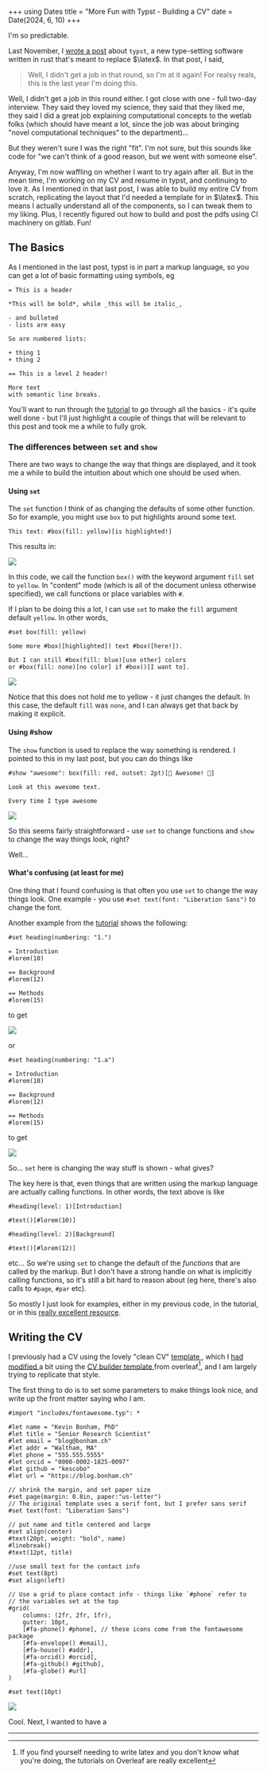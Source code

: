 +++
using Dates
title = "More Fun with Typst - Building a CV"
date = Date(2024, 6, 10)
+++

I'm so predictable. 

Last November, I [wrote a post](/posts/typst-job-apps) about `typst`,
a new type-setting software written in rust that's meant to replace $\latex$.
In that post, I said,

> Well, I didn't get a job in that round,
  so I'm at it again!
  For realsy reals, this is the last year I'm doing this.

Well, I didn't get a job in this round either.
I got close with one - full two-day interview.
They said they loved my science,
they said that they liked me,
they said I did a great job explaining computational concepts
to the wetlab folks (which should have meant a lot,
since the job was about bringing "novel computational techniques"
to the department)...

But they weren't sure I was the right "fit".
I'm not sure, but this sounds like code for
"we can't think of a good reason, but we went with someone else".

Anyway, I'm now waffling on whether I want to try again after all.
But in the mean time, I'm working on my CV and resume in typst,
and continuing to love it.
As I mentioned in that last post,
I was able to build my entire CV from scratch,
replicating the layout that I'd needed a template for in $\latex$.
This means I actually understand all of the components,
so I can tweak them to my liking.
Plus, I recently figured out how to build and post
the pdfs using CI machinery on gitlab. Fun!

## The Basics

As I mentioned in the last post, typst is in part a markup language,
so you can get a lot of basic formatting using symbols,
eg

```typst
= This is a header

*This will be bold*, while _this will be italic_,

- and bulleted
- lists are easy

So are numbered lists:

+ thing 1
+ thing 2

== This is a level 2 header!

More text
with semantic line breaks.
```

You'll want to run through the [tutorial][typst-tutorial]
to go through all the basics - it's quite well done -
but I'll just highlight a couple of things
that will be relevant to this post and took me a while to fully grok.

### The differences between `set` and `show`

There are two ways to change the way that things are displayed,
and it took me a while to build the intuition about which one should be used when.

#### Using `set`

The `set` function I think of as changing the defaults of some other function.
So for example, you might use `box` to put highlights around some text.

```typst
This text: #box(fill: yellow)[is highlighted!]
```

This results in:

![](/assets/img/typst-highlight.avif)

In this code, we call the function `box()`
with the keyword argument `fill` set to `yellow`.
In "content" mode
(which is all of the document unless otherwise specified),
we call functions or place variables with `#`.

If I plan to be doing this a lot,
I can use `set` to make the `fill` argument default `yellow`.
In other words,

```typst
#set box(fill: yellow)

Some more #box([highlighted]) text #box([here!]).

But I can still #box(fill: blue)[use other] colors
or #box(fill: none)[no color] if #box()[I want to].
```

![](/assets/img/typst-highlight2.avif)

Notice that this does not hold me to yellow - it just changes the default.
In this case, the default `fill` was `none`,
and I can always get that back by making it explicit.

#### Using #show

The `show` function is used to replace the way something is rendered.
I pointed to this in my last post,
but you can do things like

```typst
#show "awesome": box(fill: red, outset: 2pt)[💃 Awesome! 💃]

Look at this awesome text.

Every time I type awesome
```

![](/assets/img/typst-show.avif)

So this seems fairly straightforward - use `set` to change functions
and `show` to change the way things look, right?

Well...

#### What's confusing (at least for me)

One thing that I found confusing is that often you use `set`
to change the way things look.
One example - you use `#set text(font: "Liberation Sans")` to change the font.

Another example from the [tutorial][typst-tutorial] shows the following:

```typst
#set heading(numbering: "1.")

= Introduction
#lorem(10)

== Background
#lorem(12)

== Methods
#lorem(15)
```

to get

![](/assets/img/typst_set1.png)

or

```typst
#set heading(numbering: "1.a")

= Introduction
#lorem(10)

== Background
#lorem(12)

== Methods
#lorem(15)
```

to get

![](/assets/img/typst_set2.png)

So... `set` here is changing the way stuff is shown - what gives?

The key here is that, even things that are written using the markup language
are actually calling functions.
In other words, the text above is like

```typst
#heading(level: 1)[Introduction]

#text()[#lorem(10)]

#heading(level: 2)[Background]

#text()[#lorem(12)]
```

etc... So we're using `set` to change the default of the *functions* that are called by the markup.
But I don't have a strong handle on what is implicitly calling functions,
so it's still a bit hard to reason about (eg here, there's also calls to `#page`, `#par` etc).

So mostly I just look for examples, either in my previous code,
in the tutorial, or in this [really excellent resource][typst-book].

## Writing the CV
I previously had a CV using the lovely "clean CV" [ template ][cleancv],
which I [ had modified ][latexcv] a bit using the [ CV builder template ][cvoverleaf] from overleaf[^overleaf],
and I am largely trying to replicate that style.

The first thing to do is to set some parameters
to make things look nice, and write up the front matter saying who I am.

```typst
#import "includes/fontawesome.typ": *

#let name = "Kevin Bonham, PhD"
#let title = "Senior Research Scientist"
#let email = "blog@bonham.ch"
#let addr = "Waltham, MA"
#let phone = "555.555.5555"
#let orcid = "0000-0002-1825-0097"
#let github = "kescobo"
#let url = "https://blog.bonham.ch"

// shrink the margin, and set paper size
#set page(margin: 0.8in, paper:"us-letter")
// The original template uses a serif font, but I prefer sans serif
#set text(font: "Liberation Sans")

// put name and title centered and large
#set align(center)
#text(20pt, weight: "bold", name)
#linebreak()
#text(12pt, title)

//use small text for the contact info
#set text(8pt)
#set align(left)

// Use a grid to place contact info - things like `#phone` refer to
// the variables set at the top
#grid(
    columns: (2fr, 2fr, 1fr),
    gutter: 10pt,
    [#fa-phone() #phone], // these icons come from the fontawesome package
    [#fa-envelope() #email],
    [#fa-house() #addr],
    [#fa-orcid() #orcid], 
    [#fa-github() #github],
    [#fa-globe() #url]
)

#set text(10pt)

```

![](/assets/img/typst_cv1.png)

Cool.
Next, I wanted to have a 

---

[^overleaf]: If you find yourself needing to write latex and you don't know what you're doing,
           the tutorials on Overleaf are really excellent

[typst-tutorial]: https://typst.app/docs/tutorial/
[typst-book]: https://sitandr.github.io/typst-examples-book/book/
[cleancv]: https://www.overleaf.com/latex/templates/clean-cv-template/qqwnkbrspbtr
[latexcv]: https://gitlab.com/kescobo/cv
[cvoverleaf]: https://www.overleaf.com/learn/latex/How_to_write_a_LaTeX_class_file_and_design_your_own_CV_(Part_2)
